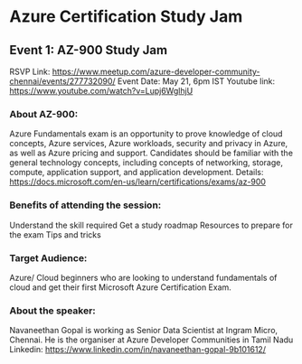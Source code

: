 # Azure Certification Study Jam

## Event 1:  AZ-900 Study Jam

RSVP Link: https://www.meetup.com/azure-developer-community-chennai/events/277732090/
Event Date: May 21, 6pm IST
Youtube link: https://www.youtube.com/watch?v=Lupj6WglhjU

### About AZ-900: 
Azure Fundamentals exam is an opportunity to prove knowledge of cloud concepts, Azure services, Azure workloads, security and privacy in Azure, as well as Azure pricing and support. Candidates should be familiar with the general technology concepts, including concepts of networking, storage, compute, application support, and application development.
Details: https://docs.microsoft.com/en-us/learn/certifications/exams/az-900

### Benefits of attending the session:
Understand the skill required
Get a study roadmap
Resources to prepare for the exam
Tips and tricks

### Target Audience:
Azure/ Cloud beginners who are looking to understand fundamentals of cloud and get their first Microsoft Azure Certification Exam.

### About the speaker: 
Navaneethan Gopal is working as Senior Data Scientist at Ingram Micro, Chennai. He is the organiser at Azure Developer Communities in Tamil Nadu
Linkedin: https://www.linkedin.com/in/navaneethan-gopal-9b101612/
